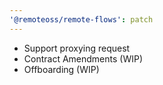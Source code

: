 ```yaml
---
'@remoteoss/remote-flows': patch
---
```


- Support proxying request
- Contract Amendments (WIP)
- Offboarding (WIP)

